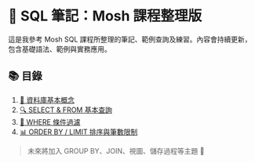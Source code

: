 # 🧠 SQL 筆記：Mosh 課程整理版

這是我參考 Mosh SQL 課程所整理的筆記、範例查詢及練習。內容會持續更新，包含基礎語法、範例與實務應用。

## 📚 目錄

1. [📖 資料庫基本概念](01_intro_database.md)
2. [🔍 SELECT & FROM 基本查詢](02_select_from.md)
3. [🎯 WHERE 條件過濾](03_where.md)
4. [📊 ORDER BY / LIMIT 排序與筆數限制](04_orderby_limit.md)

> 未來將加入 GROUP BY、JOIN、視圖、儲存過程等主題 💪
